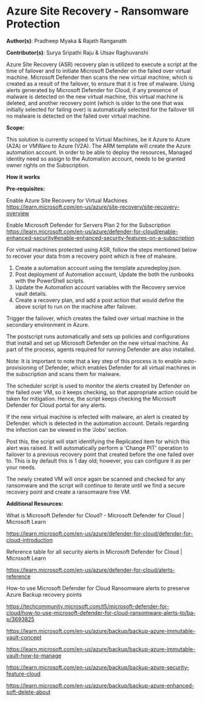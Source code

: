 # Azure Site Recovery - Ransomware Protection

**Author(s)**: Pradheep Myaka & Rajath Ranganath

**Contributor(s)**: Surya Sripathi Raju & Utsav Raghuvanshi

Azure Site Recovery (ASR) recovery plan is utilized to execute a script at the time of failover and to initiate Microsoft Defender on the failed over virtual machine.
Microsoft Defender then scans the new virtual machine, which is created as a result of the failover, to ensure that it is free of malware.
Using alerts generated by Microsoft Defender for Cloud, if any presence of malware is detected on the new virtual machine, this virtual machine is deleted, and another recovery point (which is older to the one that was initially selected for failing over) is automatically selected for the failover till no malware is detected on the failed over virtual machine.


**Scope:**

This solution is currently scoped to Virtual Machines, be it Azure to Azure (A2A) or VMWare to Azure (V2A).
The ARM template will create the Azure automation account. In order to be able to deploy the resources, Managed identity need so assign to the Automation account, needs to be granted owner rights on the Subscription.

**How it works**

**Pre-requisites:**

Enable Azure Site Recovery for Virtual Machines
https://learn.microsoft.com/en-us/azure/site-recovery/site-recovery-overview

Enable Microsoft Defender for Servers Plan 2 for the Subscription
https://learn.microsoft.com/en-us/azure/defender-for-cloud/enable-enhanced-security#enable-enhanced-security-features-on-a-subscription


For virtual machines protected using ASR, follow the steps mentioned below to recover your data from a recovery point which is free of malware.

1. Create a automation account using the template azuredeploy.json.
1. Post deployment of Automation account, Update the both the runbooks with the PowerShell scripts.
1. Update the Automation account variables with the Recovery service vault details.
1. Create a recovery plan, and add a post action that would define the above script to run on the machine after failover. 



Trigger the failover, which creates the failed over virtual machine in the secondary environment in Azure.  

The postscript runs automatically and sets up policies and configurations that install and set up Microsoft Defender on the new virtual machine. As part of the process, agents required for running Defender are also installed.  

Note: It is important to note that a key step of this process is to enable auto-provisioning of Defender, which enables Defender for all virtual machines in the subscription and scans them for malware.  

The scheduler script is used to monitor the alerts created by Defender on the failed over VM, so it keeps checking, so that appropriate action could be taken for mitigation. Hence, the script keeps checking the Microsoft Defender for Cloud portal for any alerts. 

 

If the new virtual machine is infected with malware, an alert is created by Defender. which is detected in the automation account. Details regarding the infection can be viewed in the ‘Jobs’ section. 

Post this, the script will start identifying the Replicated item for which this alert was raised. It will automatically perform a 'Change PIT' operation to failover to a previous recovery point that created before the one failed over to. This is by default this is 1 day old; however, you can configure it as per your needs. 

The newly created VM will once again be scanned and checked for any ransomware and the script will continue to iterate until we find a secure recovery point and create a ransomware free VM.  

 

 

**Additional Resources:**

What is Microsoft Defender for Cloud? - Microsoft Defender for Cloud | Microsoft Learn 

https://learn.microsoft.com/en-us/azure/defender-for-cloud/defender-for-cloud-introduction

Reference table for all security alerts in Microsoft Defender for Cloud | Microsoft Learn 

https://learn.microsoft.com/en-us/azure/defender-for-cloud/alerts-reference

How-to use Microsoft Defender for Cloud Ransomware alerts to preserve Azure Backup recovery points 

https://techcommunity.microsoft.com/t5/microsoft-defender-for-cloud/how-to-use-microsoft-defender-for-cloud-ransomware-alerts-to/ba-p/3693825

https://learn.microsoft.com/en-us/azure/backup/backup-azure-immutable-vault-concept 

https://learn.microsoft.com/en-us/azure/backup/backup-azure-immutable-vault-how-to-manage 

https://learn.microsoft.com/en-us/azure/backup/backup-azure-security-feature-cloud 

https://learn.microsoft.com/en-us/azure/backup/backup-azure-enhanced-soft-delete-about  